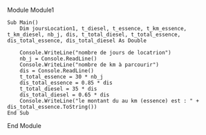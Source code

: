 Module Module1

    Sub Main()
        Dim joursLocation1, t_diesel, t_essence, t_km_essence, t_km_diesel, nb_j, dis, t_total_diesel, t_total_essence, dis_total_essence, dis_total_diesel As Double

        Console.WriteLine("nombre de jours de locatrion")
        nb_j = Console.ReadLine()
        Console.WriteLine("nombre de km à parcourir")
        dis = Console.ReadLine()
        t_total_essence = 30 * nb_j
        dis_total_essence = 0.85 * dis
        t_total_diesel = 35 * dis
        dis_total_diesel = 0.65 * dis
        Console.WriteLine("le montant du au km (essence) est : " + dis_total_essence.ToString())
    End Sub
End Module
